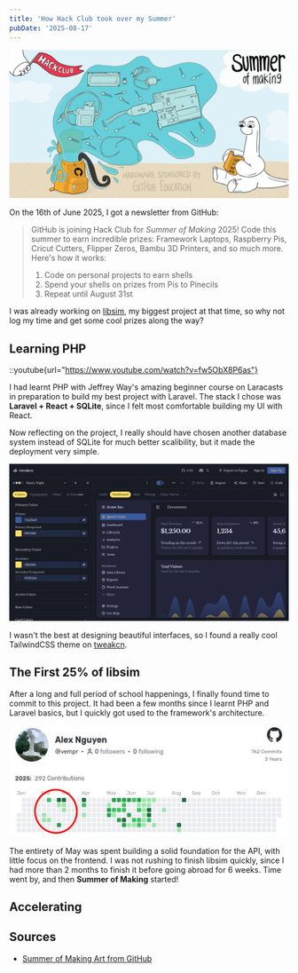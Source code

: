 ```yaml
---
title: 'How Hack Club took over my Summer'
pubDate: '2025-08-17'
---
```


![](./assets/som-1.jpg)

On the 16th of June 2025, I got a newsletter from GitHub:

>  GitHub is joining Hack Club for *Summer of Making* 2025!
> Code this summer to earn incredible prizes: Framework Laptops, Raspberry Pis, Cricut Cutters, Flipper Zeros, Bambu 3D Printers, and so much more.
> Here's how it works:
> 1. Code on personal projects to earn shells
> 2. Spend your shells on prizes from Pis to Pinecils
> 3. Repeat until August 31st

I was already working on [libsim](https://github.com/vempr/libsim), my biggest project at that time, so why not log my time and get some cool prizes along the way?

## Learning PHP

::youtube{url="https://www.youtube.com/watch?v=fw5ObX8P6as"}

I had learnt PHP with Jeffrey Way's amazing beginner course on Laracasts in preparation to build my best project with Laravel. The stack I chose was **Laravel + React + SQLite**, since I felt most comfortable building my UI with React.

Now reflecting on the project, I really should have chosen another database system instead of SQLite for much better scalibility, but it made the deployment very simple.

![Starry Night theme](./assets/tweakcn-theme.jpg)

I wasn't the best at designing beautiful interfaces, so I found a really cool TailwindCSS theme on [tweakcn](https://tweakcn.com).

## The First 25% of libsim

After a long and full period of school happenings, I finally found time to commit to this project. It had been a few months since I learnt PHP and Laravel basics, but I quickly got used to the framework's architecture.

![Time spent learning PHP and Laravel before exams](./assets/som-2.png)

The entirety of May was spent building a solid foundation for the API, with little focus on the frontend. I was not rushing to finish libsim quickly, since I had more than 2 months to finish it before going abroad for 6 weeks. Time went by, and then **Summer of Making** started!

## Accelerating



## Sources
- [Summer of Making Art from GitHub](https://github.blog/news-insights/introducing-hack-clubs-summer-of-making)

